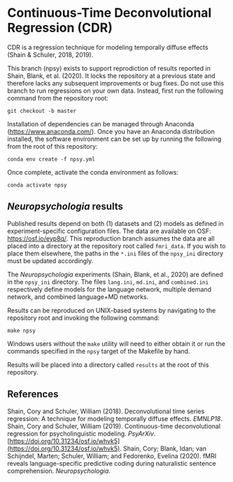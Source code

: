 # Continuous-Time Deconvolutional Regression (CDR)
CDR is a regression technique for modeling temporally diffuse effects (Shain & Schuler, 2018, 2019).

This branch (npsy) exists to support reprodiction of results reported in Shain, Blank, et al. (2020).
It locks the repository at a previous state and therefore lacks any subsequent improvements or bug fixes.
Do not use this branch to run regressions on your own data.
Instead, first run the following command from the repository root:

`git checkout -b master`

Installation of dependencies can be managed through Anaconda (https://www.anaconda.com/).
Once you have an Anaconda distribution installed, the software environment can be set up by running the following from the root of this repository:

`conda env create -f npsy.yml`

Once complete, activate the conda environment as follows:

`conda activate npsy`

## _Neuropsychologia_ results

Published results depend on both (1) datasets and (2) models as defined in experiment-specific configuration files.
The data are available on OSF: https://osf.io/eyp8q/.
This reproduction branch assumes the data are all placed into a directory at the repository root called `fmri_data`.
If you wish to place them elsewhere, the paths in the `*.ini` files of the `npsy_ini` directory must be updated accordingly.

The _Neuropsychologia_ experiments (Shain, Blank, et al., 2020) are defined in the `npsy_ini` directory. The files
`lang.ini`, `md.ini`, and `combined.ini` respectively define models for the language network, multiple demand network, and combined language+MD networks.

Results can be reproduced on UNIX-based systems by navigating to the repository root and invoking the following command:

`make npsy`

Windows users without the ``make`` utility will need to either obtain it or run the commands specified in the `npsy` target of the Makefile by hand.

Results will be placed into a directory called `results` at the root of this repository.

## References
Shain, Cory and Schuler, William (2018). Deconvolutional time series regression: A technique for modeling temporally diffuse effects. _EMNLP18_.
Shain, Cory and Schuler, William (2019). Continuous-time deconvolutional regression for psycholinguistic modeling. _PsyArXiv_. [https://doi.org/10.31234/osf.io/whvk5](https://doi.org/10.31234/osf.io/whvk5).
Shain, Cory; Blank, Idan; van Schijndel, Marten; Schuler, William; and Fedorenko, Evelina (2020). fMRI reveals language-specific predictive coding during naturalistic sentence comprehension. _Neuropsychologia_.
